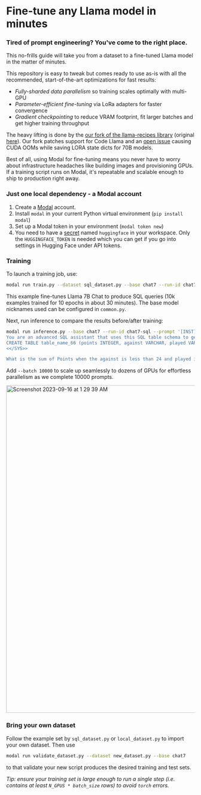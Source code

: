 # Fine-tune any Llama model in minutes

### Tired of prompt engineering? You've come to the right place.

This no-frills guide will take you from a dataset to a fine-tuned Llama model in the matter of minutes.

This repository is easy to tweak but comes ready to use as-is with all the recommended, start-of-the-art optimizations for fast results:

* *Fully-sharded data parallelism* so training scales optimally with multi-GPU
* *Parameter-efficient fine-tuning* via LoRa adapters for faster convergence
* *Gradient checkpointing* to reduce VRAM footprint, fit larger batches and get higher training throughput

The heavy lifting is done by the [our fork of the llama-recipes library](https://github.com/modal-labs/llama-recipes) (original [here](https://github.com/facebookresearch/llama-recipes)). Our fork patches support for Code Llama and an [open issue](https://github.com/facebookresearch/llama-recipes/issues/142) causing CUDA OOMs while saving LORA state dicts for 70B models.

Best of all, using Modal for fine-tuning means you never have to worry about infrastructure headaches like building images and provisioning GPUs. If a training script runs on Modal, it's repeatable and scalable enough to ship to production right away.

### Just one local dependency - a Modal account

1. Create a [Modal](https://modal.com/) account.
2. Install `modal` in your current Python virtual environment (`pip install modal`)
3. Set up a Modal token in your environment (`modal token new`)
4. You need to have a [secret](https://modal.com/secrets) named `huggingface` in your workspace. Only the `HUGGINGFACE_TOKEN` is needed which you can get if you go into settings in Hugging Face under API tokens.

### Training

To launch a training job, use:

```bash
modal run train.py --dataset sql_dataset.py --base chat7 --run-id chat7-sql
```

This example fine-tunes Llama 7B Chat to produce SQL queries (10k examples trained for 10 epochs in about 30 minutes). The base model nicknames used can be configured in `common.py`. 

Next, run inference to compare the results before/after training:
```bash
modal run inference.py --base chat7 --run-id chat7-sql --prompt '[INST] <<SYS>>
You are an advanced SQL assistant that uses this SQL table schema to generate a SQL query which answers the user question.
CREATE TABLE table_name_66 (points INTEGER, against VARCHAR, played VARCHAR)
<</SYS>>

What is the sum of Points when the against is less than 24 and played is less than 20? [/INST]'
```

Add `--batch 10000` to scale up seamlessly to dozens of GPUs for effortless parallelism as we complete 10000 prompts.

<img width="874" alt="Screenshot 2023-09-16 at 1 29 39 AM" src="https://github.com/modal-labs/llama-finetuning/assets/8001209/d35bb956-dca2-4cc4-bb42-1e1372650481">


### Bring your own dataset

Follow the example set by `sql_dataset.py` or `local_dataset.py` to import your own dataset. Then use

```bash
modal run validate_dataset.py --dataset new_dataset.py --base chat7 
```

to that validate your new script produces the desired training and test sets.

*Tip: ensure your training set is large enough to run a single step (i.e. contains at least `N_GPUS * batch_size` rows) to avoid `torch` errors.*
